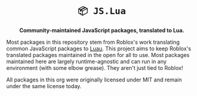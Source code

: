 <div align="center"> 

# `📦 JS.Lua`

**Community-maintained JavaScript packages, translated to Lua.** 

</div>

Most packages in this repository stem from Roblox's work translating common JavaScript packages to [Luau](https://luau-lang.org). This project aims to keep Roblox's translated packages maintained in the open for all to use. Most packages maintained here are largely runtime-agnostic and can run in any environment (with some elbow grease). They aren't just tied to Roblox!

All packages in this org were originally licensed under MIT and remain under the same license today.
